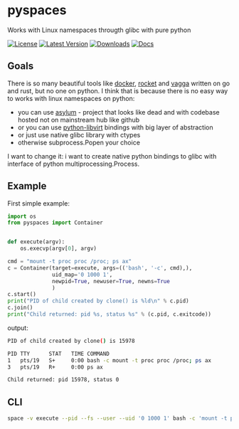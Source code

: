 # pyspaces
Works with Linux namespaces througth glibc with pure python

[![License](https://pypip.in/license/pyspaces/badge.svg)](https://pypi.python.org/pypi/pyspaces/)
[![Latest Version](https://pypip.in/version/pyspaces/badge.svg)](https://pypi.python.org/pypi/pyspaces/)
[![Downloads](https://pypip.in/download/pyspaces/badge.svg)](https://pypi.python.org/pypi/pyspaces/)
[![Docs](https://readthedocs.org/projects/pyspaces/badge/)](https://pyspaces.readthedocs.org/en/latest/)


## Goals

There is so many beautiful tools like [docker](https://github.com/docker/docker), [rocket](https://github.com/coreos/rkt) and [vagga](https://github.com/tailhook/vagga) written on go and rust, but no one on python.
I think that is because there is no easy way to works with linux namespaces on python:

* you can use [asylum](https://pypi.python.org/pypi/asylum/0.4.1) - project that looks like dead and with codebase hosted not on mainstream hub like github
* or you can use [python-libvirt](https://pypi.python.org/pypi/libvirt-python/1.2.13) bindings with big layer of abstraction
* or just use native glibc library with ctypes
* otherwise subprocess.Popen your choice

I want to change it: i want to create native python bindings to glibc with interface of python multiprocessing.Process.

## Example

First simple example:
```python
import os
from pyspaces import Container


def execute(argv):
    os.execvp(argv[0], argv)

cmd = "mount -t proc proc /proc; ps ax"
c = Container(target=execute, args=(('bash', '-c', cmd),),
              uid_map='0 1000 1',
              newpid=True, newuser=True, newns=True
              )
c.start()
print("PID of child created by clone() is %ld\n" % c.pid)
c.join()
print("Child returned: pid %s, status %s" % (c.pid, c.exitcode))
```
output:
```bash
PID of child created by clone() is 15978

PID TTY      STAT   TIME COMMAND
1   pts/19   S+     0:00 bash -c mount -t proc proc /proc; ps ax
3   pts/19   R+     0:00 ps ax

Child returned: pid 15978, status 0
```

## CLI

```bash
space -v execute --pid --fs --user --uid '0 1000 1' bash -c 'mount -t proc /proc; ps ax'
```
